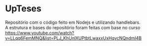# UpTeses
Repositório com o código feito em Nodejs e utilizando handlebars.<br>
A estrutura e bases do repositório foram feitas com base no curso https://www.youtube.com/watch?v=LLqq6FemMNQ&list=PLJ_KhUnlXUPtbtLwaxxUxHqvcNQndmI4B
